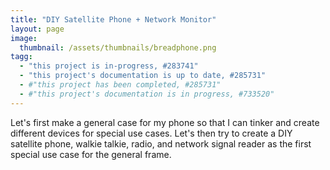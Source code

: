 ```yaml
---
title: "DIY Satellite Phone + Network Monitor"
layout: page
image:
  thumbnail: /assets/thumbnails/breadphone.png
tagg:
  - "this project is in-progress, #283741"
  - "this project's documentation is up to date, #285731"
  - #"this project has been completed, #285731"
  - #"this project's documentation is in progress, #733520"
---
```

Let's first make a general case for my phone so that I can tinker and create different devices for special use cases. Let's then try to create a DIY satellite phone, walkie talkie, radio, and network signal reader as the first special use case for the general frame.
